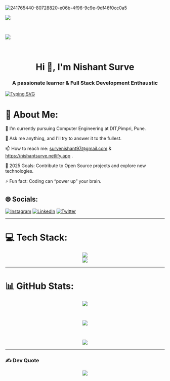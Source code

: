 
![241765440-80728820-e06b-4f96-9c9e-9df46f0cc0a5](https://github.com/Nishantsurve/Nishantsurve/assets/104264099/b898268f-371c-424b-91d7-8df2b9cd8d77)

![](https://komarev.com/ghpvc/?username=Nishantsurve&color=blueviolet)

<br>

![](https://github-profile-trophy.vercel.app/?username=Nishantsurve&theme=radical&no-frame=false&no-bg=true&margin-w=4)

<br>

<h1 align="center">Hi 👋, I'm Nishant Surve</h1>
<h3 align="center">A passionate learner & Full Stack Development Enthaustic</h3>

[![Typing SVG](https://readme-typing-svg.demolab.com?font=Fira+Code&weight=500&size=28&pause=1000&color=777DFF&random=false&width=435&lines=Computer+Science+Student;Problem+solving(DSA);Web+developer;Consistant+Learner)](https://git.io/typing-svg)

# 💫 About Me:
🔭 I’m currently pursuing Computer Engineering at DIT,Pimpri, Pune.<br>

💬 Ask me anything, and I'll try to answer it to the fullest.<br>



📫 How to reach me: survenishant97@gmail.com  &  https://nishantsurve.netlify.app .<br>

🥅 2025 Goals: Contribute to Open Source projects and explore new technologies.<br>

⚡ Fun fact: Coding can “power up” your brain.


## 🌐 Socials:
[![Instagram](https://img.shields.io/badge/Instagram-%23E4405F.svg?logo=Instagram&logoColor=white)](https://instagram.com/nishantsurve57) [![LinkedIn](https://img.shields.io/badge/LinkedIn-%230077B5.svg?logo=linkedin&logoColor=white)](https://linkedin.com/in/nishant-surve-148973214/) [![Twitter](https://img.shields.io/badge/Twitter-%231DA1F2.svg?logo=Twitter&logoColor=white)](https://twitter.com/nishants208) 
<hr/>

# 💻 Tech Stack:

<div align="center">
    <img src="https://skillicons.dev/icons?i=react,nextjs,bootstrap,mui,html,css,vscode,git,github,tailwind" />
    <br>
    <img src="https://skillicons.dev/icons?i=C++,python,javascript,java,php,nodejs,express,mongodb,mysql" /><br>
</div>
<hr/>

# 📊 GitHub Stats:
<div align="center">
  
![](https://github-readme-stats.vercel.app/api?username=Nishantsurve&theme=dark&hide_border=false&include_all_commits=false&count_private=false)

<br/>

![](https://github-readme-streak-stats.herokuapp.com/?user=Nishantsurve&theme=dark&hide_border=false)<br/>

<br/>

![](https://github-readme-stats.vercel.app/api/top-langs/?username=Nishantsurve&theme=dark&hide_border=false&include_all_commits=false&count_private=false&layout=compact)
</div>

<hr/>

### ✍️ Dev Quote

<div align = "center">
    
![](https://quotes-github-readme.vercel.app/api?type=horizontal&theme=radical)
</div>
<!-- Proudly created with GPRM ( https://gprm.itsvg.in ) -->
